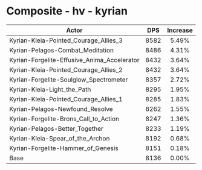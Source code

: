 # Composite - hv - kyrian
| Actor | DPS | Increase |
|---|:---:|:---:|
|Kyrian-Kleia-Pointed_Courage_Allies_3|8582|5.49%|
|Kyrian-Pelagos-Combat_Meditation|8486|4.31%|
|Kyrian-Forgelite-Effusive_Anima_Accelerator|8432|3.64%|
|Kyrian-Kleia-Pointed_Courage_Allies_2|8432|3.64%|
|Kyrian-Forgelite-Soulglow_Spectrometer|8357|2.72%|
|Kyrian-Kleia-Light_the_Path|8295|1.95%|
|Kyrian-Kleia-Pointed_Courage_Allies_1|8285|1.83%|
|Kyrian-Pelagos-Newfound_Resolve|8262|1.55%|
|Kyrian-Forgelite-Brons_Call_to_Action|8247|1.36%|
|Kyrian-Pelagos-Better_Together|8233|1.19%|
|Kyrian-Kleia-Spear_of_the_Archon|8192|0.68%|
|Kyrian-Forgelite-Hammer_of_Genesis|8151|0.18%|
|Base|8136|0.00%|
